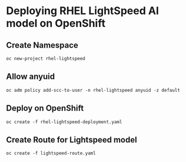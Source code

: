 # Deploying RHEL LightSpeed AI model on OpenShift

## Create Namespace
```console
oc new-project rhel-lightspeed
```

## Allow anyuid
```console
oc adm policy add-scc-to-user -n rhel-lightspeed anyuid -z default
```

## Deploy on OpenShift
```
oc create -f rhel-lightspeed-deployment.yaml
```

## Create Route for Lightspeed model
```console
oc create -f lightspeed-route.yaml
```
